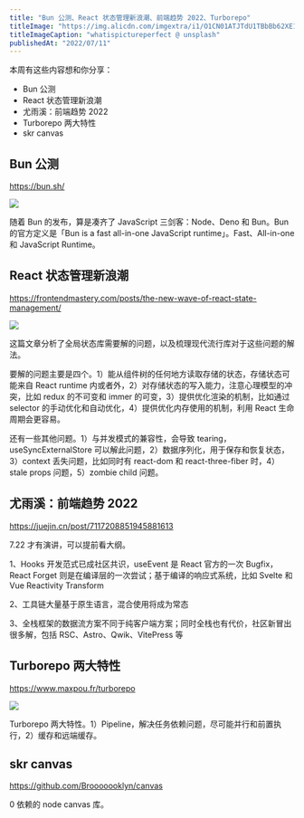 ```yaml
---
title: "Bun 公测、React 状态管理新浪潮、前端趋势 2022、Turborepo"
titleImage: "https://img.alicdn.com/imgextra/i1/O1CN01ATJTdU1TBbBb62XE1_!!6000000002344-0-tps-1619-1080.jpg"
titleImageCaption: "whatispictureperfect @ unsplash"
publishedAt: "2022/07/11"
---
```


本周有这些内容想和你分享：

- Bun 公测
- React 状态管理新浪潮
- 尤雨溪：前端趋势 2022
- Turborepo 两大特性
- skr canvas

## Bun 公测
https://bun.sh/

![](https://img.alicdn.com/imgextra/i4/O1CN01O7Y3cJ1lk66Zn8wCZ_!!6000000004856-0-tps-962-750.jpg)

随着 Bun 的发布，算是凑齐了 JavaScript 三剑客：Node、Deno 和 Bun。Bun 的官方定义是「Bun is a fast all-in-one JavaScript runtime」。Fast、All-in-one 和 JavaScript Runtime。

## React 状态管理新浪潮
https://frontendmastery.com/posts/the-new-wave-of-react-state-management/

![](https://img.alicdn.com/imgextra/i4/O1CN01XiOAKJ1FKOAMvX5eu_!!6000000000468-0-tps-1610-906.jpg)

这篇文章分析了全局状态库需要解的问题，以及梳理现代流行库对于这些问题的解法。

要解的问题主要是四个。1）能从组件树的任何地方读取存储的状态，存储状态可能来自 React runtime 内或者外，2）对存储状态的写入能力，注意心理模型的冲突，比如 redux 的不可变和 immer 的可变，3）提供优化渲染的机制，比如通过 selector 的手动优化和自动优化，4）提供优化内存使用的机制，利用 React 生命周期会更容易。

还有一些其他问题。1）与并发模式的兼容性，会导致 tearing，useSyncExternalStore 可以解此问题，2）数据序列化，用于保存和恢复状态，3）context 丢失问题，比如同时有 react-dom 和 react-three-fiber 时，4）stale props 问题，5）zombie child 问题。

## 尤雨溪：前端趋势 2022
https://juejin.cn/post/7117208851945881613

7.22 才有演讲，可以提前看大纲。

1、Hooks 开发范式已成社区共识，useEvent 是 React 官方的一次 Bugfix，React Forget 则是在编译层的一次尝试；基于编译的响应式系统，比如 Svelte 和 Vue Reactivity Transform

2、工具链大量基于原生语言，混合使用将成为常态

3、全栈框架的数据流方案不同于纯客户端方案；同时全栈也有代价，社区新冒出很多解，包括 RSC、Astro、Qwik、VitePress 等

## Turborepo 两大特性
https://www.maxpou.fr/turborepo

![](https://img.alicdn.com/imgextra/i3/O1CN01Pepngr25ZN8xoW7UJ_!!6000000007540-0-tps-1180-861.jpg)

Turborepo 两大特性。1）Pipeline，解决任务依赖问题，尽可能并行和前置执行，2）缓存和远端缓存。

## skr canvas
https://github.com/Brooooooklyn/canvas

0 依赖的 node canvas 库。
